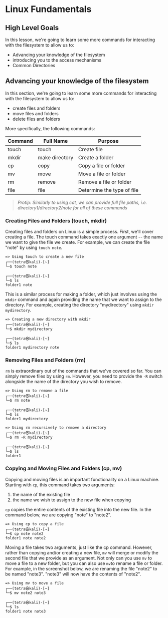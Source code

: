 # Linux Fundamentals

## High Level Goals

In this lesson, we're going to learn some more commands for interacting with the filesystem to allow us to:

-  Advancing your knowledge of the filesystem
-  introducing you to the access mechanisms
-  Common Directories

## Advancing your knowledge of the filesystem

In this section, we're going to learn some more commands for interacting with the filesystem to allow us to:

-   create files and folders
-   move files and folders
-   delete files and folders

More specifically, the following commands:

| Command | Full Name | Purpose |
|--|--|--|
| touch | touch | Create file |
| mkdir | make directory | Create a folder |
| cp | copy | Copy a file or folder |
| mv | move | Move a file or folder |
| rm | remove | Remove a file or folder |
| file | file | Determine the type of file |

> _Protip: Similarly to using cat, we can provide full file paths, i.e. directory1/directory2/note for all of these commands_

### Creating Files and Folders (touch, mkdir)

Creating files and folders on  Linux  is a simple process. First, we'll cover creating a file. The touch command takes exactly one argument -- the name we want to give the file we create. For example, we can create the file "note" by using `touch note`. 

	=> Using touch to create a new file
	┌──(tetra㉿kali)-[~]
	└─$ touch note
	
	┌──(tetra㉿kali)-[~]
	└─$ ls
	folder1 note

This is a similar process for making a folder, which just involves using the `mkdir` command and again providing the name that we want to assign to the directory. For example, creating the directory "mydirectory" using `mkdir mydirectory`.

	=> Creating a new directory with mkdir
	┌──(tetra㉿kali)-[~]
	└─$ mkdir mydirectory
	
	┌──(tetra㉿kali)-[~]
	└─$ ls
	folder1 mydirectory note

### Removing Files and Folders (rm)

`rm` is extraordinary out of the commands that we've covered so far. You can simply remove files by using `rm`. However, you need to provide the `-R` switch alongside the name of the directory you wish to remove.
```
=> Using rm to remove a file
┌──(tetra㉿kali)-[~]
└─$ rm note
	
┌──(tetra㉿kali)-[~]
└─$ ls
folder1 mydirectory	
```
```
=> Using rm recursively to remove a directory
┌──(tetra㉿kali)-[~]
└─$ rm -R mydirectory

┌──(tetra㉿kali)-[~]
└─$ ls
folder1
```

### Copying and Moving Files and Folders (cp, mv)

Copying and moving files is an important functionality on a  Linux  machine. Starting with `cp`, this command takes two arguments:

1. the name of the existing file
2. the name we wish to assign to the new file when copying

`cp`  copies the entire contents of the existing file into the new file. In the command below, we are copying "note" to "note2".

```
=> Using cp to copy a file
┌──(tetra㉿kali)-[~]
└─$ cp note note2
folder1 note note2
```
Moving a file takes two arguments, just like the cp command. However, rather than copying and/or creating a new file, `mv` will merge or modify the second file that we provide as an argument. Not only can you use `mv` to move a file to a new folder, but you can also use `mv`to rename a file or folder. For example, in the screenshot below, we are renaming the file "note2" to be named "note3". "note3" will now have the contents of "note2".

```
=> Using mv to move a file
┌──(tetra㉿kali)-[~]
└─$ mv note2 note3

┌──(tetra㉿kali)-[~]
└─$ ls 
folder1 note note3
```